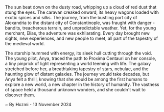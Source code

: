 
The sun beat down on the dusty road, whipping up a cloud of red dust that stung the eyes.  The caravan creaked onward, its heavy wagons loaded with exotic spices and silks.  The journey, from the bustling port city of Alexandria to the distant city of Constantinople, was fraught with danger - bandits, treacherous terrain, and unpredictable weather. Yet, for the young merchant, Elias, the adventure was exhilarating.  Every day brought new sights, new experiences, and new people to meet, all part of the tapestry of the medieval world. 

The starship hummed with energy, its sleek hull cutting through the void.  The young pilot, Anya, traced the path to Proxima Centauri on her console, a tiny pinprick of light representing a world teeming with life.  The galaxy stretched before her, a breathtaking tapestry of stars, nebulae, and the haunting glow of distant galaxies.  The journey would take decades, but Anya felt a thrill, knowing that she would be among the first humans to explore a new world, a new chapter in the history of humanity.  The vastness of space held a thousand unknown wonders, and she couldn't wait to discover them. 

~ By Hozmi - 13 November 2024
